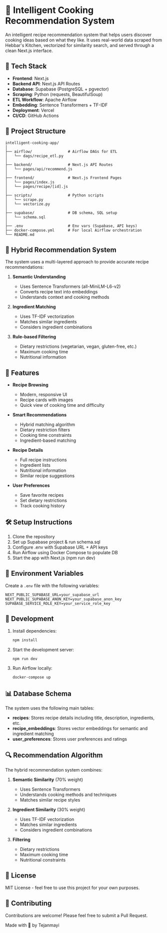 # 🍲 Intelligent Cooking Recommendation System

An intelligent recipe recommendation system that helps users discover cooking ideas based on what they like. It uses real-world data scraped from Hebbar's Kitchen, vectorized for similarity search, and served through a clean Next.js interface.

## 🚀 Tech Stack

- **Frontend**: Next.js
- **Backend API**: Next.js API Routes
- **Database**: Supabase (PostgreSQL + pgvector)
- **Scraping**: Python (requests, BeautifulSoup)
- **ETL Workflow**: Apache Airflow
- **Embedding**: Sentence Transformers + TF-IDF
- **Deployment**: Vercel
- **CI/CD**: GitHub Actions

## 📁 Project Structure

```
intelligent-cooking-app/
│
├── airflow/                # Airflow DAGs for ETL
│   └── dags/recipe_etl.py
│
├── backend/                # Next.js API Routes
│   └── pages/api/recommend.js
│
├── frontend/               # Next.js Frontend Pages
│   └── pages/index.js
│   └── pages/recipe/[id].js
│
├── scripts/                # Python scripts
│   └── scrape.py
│   └── vectorize.py
│
├── supabase/               # DB schema, SQL setup
│   └── schema.sql
│
├── .env                    # Env vars (Supabase, API keys)
├── docker-compose.yml      # For local Airflow orchestration
└── README.md
```

## 🧠 Hybrid Recommendation System

The system uses a multi-layered approach to provide accurate recipe recommendations:

1. **Semantic Understanding**
   - Uses Sentence Transformers (all-MiniLM-L6-v2)
   - Converts recipe text into embeddings
   - Understands context and cooking methods

2. **Ingredient Matching**
   - Uses TF-IDF vectorization
   - Matches similar ingredients
   - Considers ingredient combinations

3. **Rule-based Filtering**
   - Dietary restrictions (vegetarian, vegan, gluten-free, etc.)
   - Maximum cooking time
   - Nutritional information

## 🎯 Features

- **Recipe Browsing**
  - Modern, responsive UI
  - Recipe cards with images
  - Quick view of cooking time and difficulty

- **Smart Recommendations**
  - Hybrid matching algorithm
  - Dietary restriction filters
  - Cooking time constraints
  - Ingredient-based matching

- **Recipe Details**
  - Full recipe instructions
  - Ingredient lists
  - Nutritional information
  - Similar recipe suggestions

- **User Preferences**
  - Save favorite recipes
  - Set dietary restrictions
  - Track cooking history

## 🛠️ Setup Instructions

1. Clone the repository
2. Set up Supabase project & run schema.sql
3. Configure .env with Supabase URL + API keys
4. Run Airflow using Docker Compose to populate DB
5. Start the app with Next.js (npm run dev)

## 🔧 Environment Variables

Create a `.env` file with the following variables:

```env
NEXT_PUBLIC_SUPABASE_URL=your_supabase_url
NEXT_PUBLIC_SUPABASE_ANON_KEY=your_supabase_anon_key
SUPABASE_SERVICE_ROLE_KEY=your_service_role_key
```

## 🚀 Development

1. Install dependencies:
   ```bash
   npm install
   ```

2. Start the development server:
   ```bash
   npm run dev
   ```

3. Run Airflow locally:
   ```bash
   docker-compose up
   ```

## 📊 Database Schema

The system uses the following main tables:

- **recipes**: Stores recipe details including title, description, ingredients, etc.
- **recipe_embeddings**: Stores vector embeddings for semantic and ingredient matching
- **user_preferences**: Stores user preferences and ratings

## 🔍 Recommendation Algorithm

The hybrid recommendation system combines:

1. **Semantic Similarity** (70% weight)
   - Uses Sentence Transformers
   - Understands cooking methods and techniques
   - Matches similar recipe styles

2. **Ingredient Similarity** (30% weight)
   - Uses TF-IDF vectorization
   - Matches similar ingredients
   - Considers ingredient combinations

3. **Filtering**
   - Dietary restrictions
   - Maximum cooking time
   - Nutritional constraints

## 📝 License

MIT License - feel free to use this project for your own purposes.

## 👥 Contributing

Contributions are welcome! Please feel free to submit a Pull Request.

Made with 🍅 by Tejanmayi


